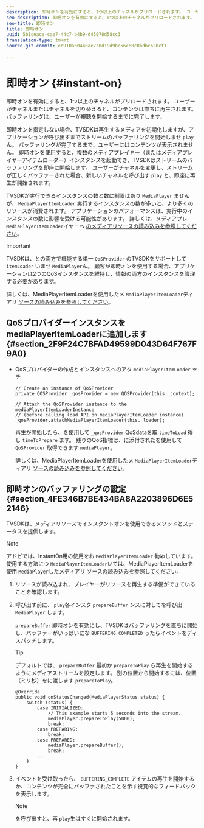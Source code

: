 ```yaml
---
description: 即時オンを有効にすると、1つ以上のチャネルがプリロードされます。 ユーザーがチャネルまたはチャネルを切り替えると、コンテンツは直ちに再生されます。 バッファリングは、ユーザーが視聴を開始するまでに完了します。
seo-description: 即時オンを有効にすると、1つ以上のチャネルがプリロードされます。 ユーザーがチャネルまたはチャネルを切り替えると、コンテンツは直ちに再生されます。 バッファリングは、ユーザーが視聴を開始するまでに完了します。
seo-title: 即時オン
title: 即時オン
uuid: 5b1ceace-cae7-44c7-b4b9-d45078d58cc3
translation-type: tm+mt
source-git-commit: ed910a60440ae7c0d19d9be56c80c8bdbc62bcf1

---
```



# 即時オン {#instant-on}

即時オンを有効にすると、1つ以上のチャネルがプリロードされます。 ユーザーがチャネルまたはチャネルを切り替えると、コンテンツは直ちに再生されます。 バッファリングは、ユーザーが視聴を開始するまでに完了します。

即時オンを指定しない場合、TVSDKは再生するメディアを初期化しますが、アプリケーションが呼び出すまでストリームのバッファリングを開始しませ `play`ん。 バッファリングが完了するまで、ユーザーにはコンテンツが表示されません。 即時オンを使用すると、複数のメディアプレイヤー（またはメディアプレイヤーアイテムローダー）インスタンスを起動でき、TVSDKはストリームのバッファリングを即座に開始します。 ユーザーがチャネルを変更し、ストリームが正しくバッファーされた場合、新しいチャネルを呼び出す `play` と、即座に再生が開始されます。

TVSDKが実行できるインスタンスの数と数に制限はあり `MediaPlayer` ませんが、 `MediaPlayerItemLoader` 実行するインスタンスの数が多いと、より多くのリソースが消費されます。 アプリケーションのパフォーマンスは、実行中のインスタンスの数に影響を受ける可能性があります。 詳しくは、メディアプレ `MediaPlayerItemLoader`イヤーへ [のメディアリソースの読み込みを参照してください](../../../tvsdk-3x-android-prog/android-3x-content-playback-options-android2/mediaplayer-initialize-for-video/android-3x-media-resource-load.md)。

>[!IMPORTANT]
>
>TVSDKは、との両方で機能する単一 `QoSProvider` のTVSDKをサポートして `itemLoader` いませ `MediaPlayer`ん。 顧客が即時オンを使用する場合、アプリケーションは2つのQoSインスタンスを維持し、情報の両方のインスタンスを管理する必要があります。

詳しくは、MediaPlayerItemLoaderを使用したメ `MediaPlayerItemLoader`ディアリ [ソースの読み込みを参照してください](../../../tvsdk-3x-android-prog/android-3x-content-playback-options-android2/mediaplayer-initialize-for-video/android-3x-media-resource-mediaplayeritemloader.md)。

## QoSプロバイダーインスタンスをmediaPlayerItemLoaderに追加します {#section_2F9F24C7BFAD49599D043D64F767F9A0}

* QoSプロバイダーの作成とインスタンスへのアタ `mediaPlayerItemLoader` ッチ

   ```
   // Create an instance of QoSProvider  
   private QOSProvider _qosProvider = new QOSProvider(this._context);  
   
   // Attach the QoSProvider instance to the mediaPlayerItemLoaderInstance  
   // (before calling load API on mediaPlayerItemLoader instance)  
   _qosProvider.attachMediaPlayerItemLoader(this._loader); 
   ```

   再生が開始したら、を使用して `_qosProvider` QoSdataを取 `timeToLoad` 得し `timeToPrepare` ます。 残りのQoS指標は、に添付されたを使用して `QoSProvider` 取得できます `mediaPlayer`。

   詳しくは、MediaPlayerItemLoaderを使用したメ `MediaPlayerItemLoader`ディアリ [ソースの読み込みを参照してください](../../../tvsdk-3x-android-prog/android-3x-content-playback-options-android2/mediaplayer-initialize-for-video/android-3x-media-resource-mediaplayeritemloader.md)。

## 即時オンのバッファリングの設定 {#section_4FE346B7BE434BA8A2203896D6E52146}

TVSDKは、メディアリソースでインスタントオンを使用できるメソッドとステータスを提供します。

>[!NOTE]
>
>アドビでは、InstantOn用の使用をお `MediaPlayerItemLoader` 勧めしています。 使用する方法につ `MediaPlayerItemLoader`いては、MediaPlayerItemLoaderを使用 `MediaPlayer`したメディアリ [ソースの読み込みを参照してください](../../../tvsdk-3x-android-prog/android-3x-content-playback-options-android2/mediaplayer-initialize-for-video/android-3x-media-resource-mediaplayeritemloader.md)。

1. リソースが読み込まれ、プレイヤーがリソースを再生する準備ができていることを確認します。
1. 呼び出す前に、 `play`各インスタ `prepareBuffer` ンスに対してを呼び出 `MediaPlayer` します。

   `prepareBuffer` 即時オンを有効にし、TVSDKはバッファリングを直ちに開始し、バッファーがいっぱいにな `BUFFERING_COMPLETED` ったらイベントをディスパッチします。

   >[!TIP]
   >
   >デフォルトでは、 `prepareBuffer` 最初か `prepareToPlay` ら再生を開始するようにメディアストリームを設定します。 別の位置から開始するには、位置（ミリ秒）をに渡します `prepareToPlay`。

   ```
   @Override 
   public void onStatusChanged(MediaPlayerStatus status) { 
       switch (status) { 
           case INITIALIZED: 
               // This example starts 5 seconds into the stream. 
               mediaPlayer.prepareToPlay(5000); 
               break; 
           case PREPARING: 
               break; 
           case PREPARED: 
               mediaPlayer.prepareBuffer(); 
               break; 
           ... 
       } 
   }
   ```

1. イベントを受け取ったら、 `BUFFERING_COMPLETE` アイテムの再生を開始するか、コンテンツが完全にバッファされたことを示す視覚的なフィードバックを表示します。

   >[!NOTE]
   >
   >を呼び出すと、再 `play`生はすぐに開始されます。
